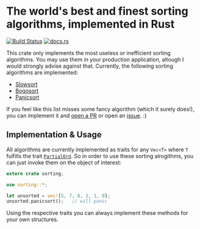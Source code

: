 # The world's best and finest sorting algorithms, implemented in Rust

[![Build Status](https://travis-ci.org/Feliix42/sorting-rs.svg?branch=master)](https://travis-ci.org/Feliix42/sorting-rs) [![docs.rs](https://docs.rs/sorting/badge.svg)](https://docs.rs/sorting)

This crate only implements the most useless or inefficient sorting algorithms. You may use them in your production application, altough I would strongly advise against that.
Currently, the following sorting algorithms are implemented:

- [Slowsort](https://github.com/Feliix42/sorting-rs/blob/master/src/slowsort.rs)
- [Bogosort](https://github.com/Feliix42/sorting-rs/blob/master/src/bogosort.rs)
- [Panicsort](https://github.com/Feliix42/sorting-rs/blob/master/src/panicsort.rs)

If you feel like this list misses some fancy algorithm (which it surely does!), you can implement it and [open a PR](https://github.com/Feliix42/sorting-rs/compare) or open an [issue](https://github.com/Feliix42/sorting-rs/issues/new). :)

## Implementation & Usage

All algorithms are currently implemented as traits for any `Vec<T>` where `T` fulfills the trait [`PartialOrd`](https://doc.rust-lang.org/std/cmp/trait.PartialOrd.html).
So in order to use these sorting alrogithms, you can just invoke them on the object of interest:

```rust
extern crate sorting;

use sorting::*;

let unsorted = vec![5, 7, 8, 2, 1, 0];
unsorted.panicsort();   // will panic
```

Using the respective traits you can always implement these methods for your own structures.


